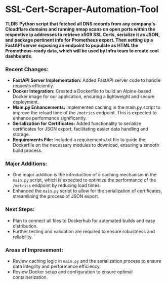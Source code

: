 # SSL-Cert-Scraper-Automation-Tool

#### TLDR: Python script that fetched all DNS records from any company's Cloudflare domains and running nmap scans on open ports within the respective ip addresses to retrieve x509 SSL Certs, serialize it as JSON, and package pertinent info for Prometheus export. Then setting up a FastAPI server exposing an endpoint to populate as HTML the Prometheus-ready data, which will be used by Infra team to create cool dashboards.


### Recent Changes:
- **FastAPI Server Implementation:** Added FastAPI server code to handle requests efficiently.
- **Docker Integration:** Created a Dockerfile to build an Alpine-based Docker image for our application, ensuring a lightweight and secure deployment.
- **Main.py Enhancements:** Implemented caching in the main.py script to improve the reload time of the `/metrics` endpoint. This is expected to enhance performance significantly.
- **Serialization for Certificates:** Added functionality to serialize certificates for JSON export, facilitating easier data handling and storage.
- **Requirements File:** Included a requirements.txt file to guide the Dockerfile on the necessary modules to download, ensuring a smooth build process.

### Major Additions:
- One major addition is the introduction of a caching mechanism in the `main.py` script, which is expected to optimize the performance of the `/metrics` endpoint by reducing load times.
- Enhanced the `main.py` script to allow for the serialization of certificates, streamlining the process of JSON export.

### Next Steps:
- Plan to connect all files to Dockerhub for automated builds and easy distribution.
- Further testing and validation are required to ensure robustness and reliability.

### Areas of Improvement:
- Review caching logic in `main.py` and the serialization process to ensure data integrity and performance efficiency.
- Review Docker setup and configuration to ensure optimal containerization.

